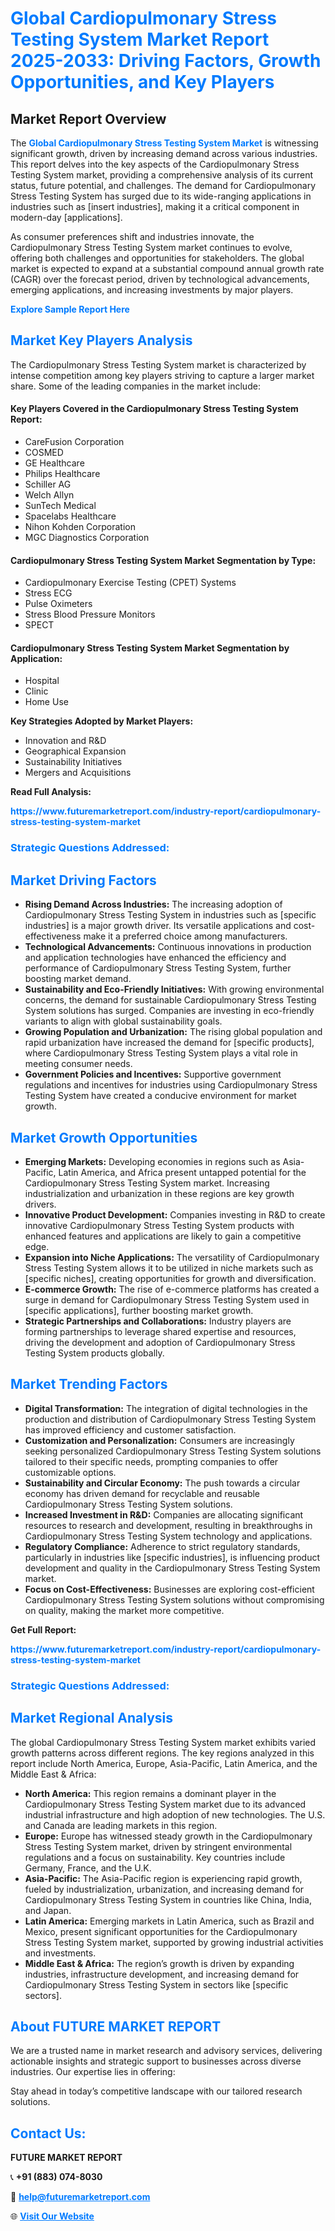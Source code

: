 <h1 style="color: #007BFF;">Global Cardiopulmonary Stress Testing System Market Report 2025-2033: Driving Factors, Growth Opportunities, and Key Players</h1>

<section id="overview">
<h2>Market Report Overview</h2>
<p>The <a href="https://www.futuremarketreport.com/industry-report/cardiopulmonary-stress-testing-system-market" style="color: #007BFF; text-decoration: none;"><strong>Global Cardiopulmonary Stress Testing System Market</strong></a> is witnessing significant growth, driven by increasing demand across various industries. This report delves into the key aspects of the Cardiopulmonary Stress Testing System market, providing a comprehensive analysis of its current status, future potential, and challenges. The demand for Cardiopulmonary Stress Testing System has surged due to its wide-ranging applications in industries such as [insert industries], making it a critical component in modern-day [applications].</p>
<p>As consumer preferences shift and industries innovate, the Cardiopulmonary Stress Testing System market continues to evolve, offering both challenges and opportunities for stakeholders. The global market is expected to expand at a substantial compound annual growth rate (CAGR) over the forecast period, driven by technological advancements, emerging applications, and increasing investments by major players.</p>
</section>

<section id="overview">
<p><a href="https://www.futuremarketreport.com/request-sample/reportId=88312" style="color: #007BFF; text-decoration: none;"><strong>Explore Sample Report Here</strong></a></p>
</section>

<section id="key-players">
<h2 style="color: #007BFF;">Market Key Players Analysis</h2>
<p>The Cardiopulmonary Stress Testing System market is characterized by intense competition among key players striving to capture a larger market share. Some of the leading companies in the market include:</p>
<h4>Key Players Covered in the Cardiopulmonary Stress Testing System Report:</h4>
<ul><li>CareFusion Corporation</li><li>COSMED</li><li>GE Healthcare</li><li>Philips Healthcare</li><li>Schiller AG</li><li>Welch Allyn</li><li>SunTech Medical</li><li>Spacelabs Healthcare</li><li>Nihon Kohden Corporation</li><li>MGC Diagnostics Corporation</li></ul>
<h4>Cardiopulmonary Stress Testing System Market Segmentation by Type:</h4>
<ul><li>Cardiopulmonary Exercise Testing (CPET) Systems</li><li>Stress ECG</li><li>Pulse Oximeters</li><li>Stress Blood Pressure Monitors</li><li>SPECT</li></ul>

<h4>Cardiopulmonary Stress Testing System Market Segmentation by Application:</h4>
<ul><li>Hospital</li><li>Clinic</li><li>Home Use</li></ul>
<p><strong>Key Strategies Adopted by Market Players:</strong></p>
<ul>
<li>Innovation and R&D</li>
<li>Geographical Expansion</li>
<li>Sustainability Initiatives</li>
<li>Mergers and Acquisitions</li>
</ul>
</section>

<section>
<p><strong>Read Full Analysis: </strong></p><a href="https://www.futuremarketreport.com/industry-report/cardiopulmonary-stress-testing-system-market" style="color: #007BFF; text-decoration: none;"><strong>https://www.futuremarketreport.com/industry-report/cardiopulmonary-stress-testing-system-market</strong></a>
<h3 style="color: #007BFF;">Strategic Questions Addressed:</h3>
</section>

<section id="driving-factors">
<h2 style="color: #007BFF;">Market Driving Factors</h2>
<ul>
<li><strong>Rising Demand Across Industries:</strong> The increasing adoption of Cardiopulmonary Stress Testing System in industries such as [specific industries] is a major growth driver. Its versatile applications and cost-effectiveness make it a preferred choice among manufacturers.</li>
<li><strong>Technological Advancements:</strong> Continuous innovations in production and application technologies have enhanced the efficiency and performance of Cardiopulmonary Stress Testing System, further boosting market demand.</li>
<li><strong>Sustainability and Eco-Friendly Initiatives:</strong> With growing environmental concerns, the demand for sustainable Cardiopulmonary Stress Testing System solutions has surged. Companies are investing in eco-friendly variants to align with global sustainability goals.</li>
<li><strong>Growing Population and Urbanization:</strong> The rising global population and rapid urbanization have increased the demand for [specific products], where Cardiopulmonary Stress Testing System plays a vital role in meeting consumer needs.</li>
<li><strong>Government Policies and Incentives:</strong> Supportive government regulations and incentives for industries using Cardiopulmonary Stress Testing System have created a conducive environment for market growth.</li>
</ul>
</section>

<section id="growth-opportunities">
<h2 style="color: #007BFF;">Market Growth Opportunities</h2>
<ul>
<li><strong>Emerging Markets:</strong> Developing economies in regions such as Asia-Pacific, Latin America, and Africa present untapped potential for the Cardiopulmonary Stress Testing System market. Increasing industrialization and urbanization in these regions are key growth drivers.</li>
<li><strong>Innovative Product Development:</strong> Companies investing in R&D to create innovative Cardiopulmonary Stress Testing System products with enhanced features and applications are likely to gain a competitive edge.</li>
<li><strong>Expansion into Niche Applications:</strong> The versatility of Cardiopulmonary Stress Testing System allows it to be utilized in niche markets such as [specific niches], creating opportunities for growth and diversification.</li>
<li><strong>E-commerce Growth:</strong> The rise of e-commerce platforms has created a surge in demand for Cardiopulmonary Stress Testing System used in [specific applications], further boosting market growth.</li>
<li><strong>Strategic Partnerships and Collaborations:</strong> Industry players are forming partnerships to leverage shared expertise and resources, driving the development and adoption of Cardiopulmonary Stress Testing System products globally.</li>
</ul>
</section>

<section id="trending-factors">
<h2 style="color: #007BFF;">Market Trending Factors</h2>
<ul>
<li><strong>Digital Transformation:</strong> The integration of digital technologies in the production and distribution of Cardiopulmonary Stress Testing System has improved efficiency and customer satisfaction.</li>
<li><strong>Customization and Personalization:</strong> Consumers are increasingly seeking personalized Cardiopulmonary Stress Testing System solutions tailored to their specific needs, prompting companies to offer customizable options.</li>
<li><strong>Sustainability and Circular Economy:</strong> The push towards a circular economy has driven demand for recyclable and reusable Cardiopulmonary Stress Testing System solutions.</li>
<li><strong>Increased Investment in R&D:</strong> Companies are allocating significant resources to research and development, resulting in breakthroughs in Cardiopulmonary Stress Testing System technology and applications.</li>
<li><strong>Regulatory Compliance:</strong> Adherence to strict regulatory standards, particularly in industries like [specific industries], is influencing product development and quality in the Cardiopulmonary Stress Testing System market.</li>
<li><strong>Focus on Cost-Effectiveness:</strong> Businesses are exploring cost-efficient Cardiopulmonary Stress Testing System solutions without compromising on quality, making the market more competitive.</li>
</ul>
</section>

<section>
<p><strong>Get Full Report: </strong></p><a href="https://www.futuremarketreport.com/industry-report/cardiopulmonary-stress-testing-system-market" style="color: #007BFF; text-decoration: none;"><strong>https://www.futuremarketreport.com/industry-report/cardiopulmonary-stress-testing-system-market</strong></a>
<h3 style="color: #007BFF;">Strategic Questions Addressed:</h3>
</section>


<section id="regional-analysis">
<h2 style="color: #007BFF;">Market Regional Analysis</h2>
<p>The global Cardiopulmonary Stress Testing System market exhibits varied growth patterns across different regions. The key regions analyzed in this report include North America, Europe, Asia-Pacific, Latin America, and the Middle East & Africa:</p>
<ul>
<li><strong>North America:</strong> This region remains a dominant player in the Cardiopulmonary Stress Testing System market due to its advanced industrial infrastructure and high adoption of new technologies. The U.S. and Canada are leading markets in this region.</li>
<li><strong>Europe:</strong> Europe has witnessed steady growth in the Cardiopulmonary Stress Testing System market, driven by stringent environmental regulations and a focus on sustainability. Key countries include Germany, France, and the U.K.</li>
<li><strong>Asia-Pacific:</strong> The Asia-Pacific region is experiencing rapid growth, fueled by industrialization, urbanization, and increasing demand for Cardiopulmonary Stress Testing System in countries like China, India, and Japan.</li>
<li><strong>Latin America:</strong> Emerging markets in Latin America, such as Brazil and Mexico, present significant opportunities for the Cardiopulmonary Stress Testing System market, supported by growing industrial activities and investments.</li>
<li><strong>Middle East & Africa:</strong> The region’s growth is driven by expanding industries, infrastructure development, and increasing demand for Cardiopulmonary Stress Testing System in sectors like [specific sectors].</li>
</ul>
</section>

<footer>
<h2 style="color: #007BFF;">About FUTURE MARKET REPORT</h2>
<p>We are a trusted name in market research and advisory services, delivering actionable insights and strategic support to businesses across diverse industries. Our expertise lies in offering:</p>

<p>Stay ahead in today’s competitive landscape with our tailored research solutions.</p>

<h2 style="color: #007BFF;">Contact Us:</h2>
<p><strong>FUTURE MARKET REPORT</strong></p>
<p>📞 <strong>+91 (883) 074-8030</strong></p>
<p>📧 <strong><a href="mailto:help@futuremarketreport.com" style="color: #007BFF;">help@futuremarketreport.com</a></strong></p>
<p>🌐 <strong><a href="https://www.futuremarketreport.com/" style="color: #007BFF;">Visit Our Website</a></strong></p>
</footer>